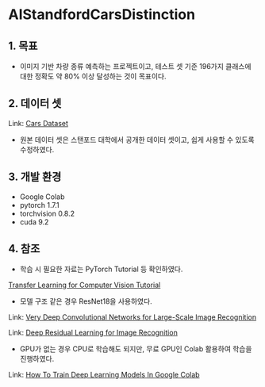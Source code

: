 # AIStandfordCarsDistinction

## 1. 목표
* 이미지 기반 차량 종류 예측하는 프로젝트이고, 테스트 셋 기준 196가지 클래스에 대한 정확도 약 80% 이상 달성하는 것이 목표이다.

## 2. 데이터 셋
Link: [Cars Dataset][cars datasetlink]

[cars datasetlink]: http://ai.stanford.edu/~jkrause/cars/car_dataset.html
* 원본 데이터 셋은 스탠포드 대학에서 공개한 데이터 셋이고, 쉽게 사용할 수 있도록 수정하였다.

## 3. 개발 환경
* Google Colab
* pytorch 1.7.1
* torchvision 0.8.2
* cuda 9.2

## 4. 참조
* 학습 시 필요한 자료는 PyTorch Tutorial 등 확인하였다.

[Transfer Learning for Computer Vision Tutorial][pytorch.org]

[pytorch.org]: https://pytorch.org/tutorials/beginner/transfer_learning_tutorial.html

* 모델 구조 같은 경우 ResNet18을 사용하였다.

Link: [Very Deep Convolutional Networks for Large-Scale Image Recognition][arxiv.org]

[arxiv.org]: https://arxiv.org/abs/1409.1556

Link: [Deep Residual Learning for Image Recognition][cv-foundation.org]

[cv-foundation.org]: https://www.cv-foundation.org/openaccess/content_cvpr_2016/papers/He_Deep_Residual_Learning_CVPR_2016_paper.pdf

* GPU가 없는 경우 CPU로 학습해도 되지만, 무료 GPU인 Colab 활용하여 학습을 진행하였다.

Link: [How To Train Deep Learning Models In Google Colab][youtube.com]

[youtube.com]: https://www.youtube.com/watch?v=chQNuV9B-Rw
